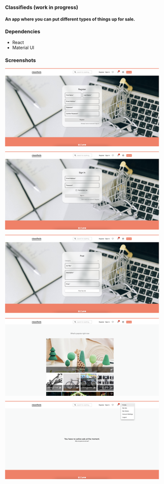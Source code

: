 ### Classifieds **(work in progress)**

#### An app where you can put different types of things up for sale.

### Dependencies

- React
- Material UI

### Screenshots

!["classifieds hero section"](https://github.com/johncabang/classifieds/blob/master/docs/classifieds-001.png?raw=true)

!["classifieds sign in"](https://github.com/johncabang/classifieds/blob/master/docs/classifieds-002.png?raw=true)

!["classifieds register"](https://github.com/johncabang/classifieds/blob/master/docs/classifieds-003.png?raw=true)

!["classifieds post"](https://github.com/johncabang/classifieds/blob/master/docs/classifieds-004.png?raw=true)

!["classifieds post"](https://github.com/johncabang/classifieds/blob/master/docs/classifieds-005.png?raw=true)
